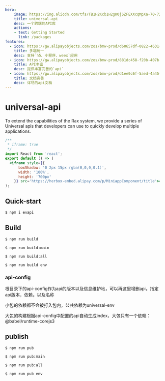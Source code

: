 ```yaml
---
hero:
    image: https://img.alicdn.com/tfs/TB1H2Kcb1H2gK0jSZFEXXcqMpXa-70-72.png
    title: universal-api
    desc: 一个跨端的API库
    actions:
    - text: Getting Started
      link: /packages
features:
  - icon: https://gw.alipayobjects.com/zos/bmw-prod/d60657df-0822-4631-9d7c-e7a869c2f21c/k79dmz3q_w126_h126.png
    title: 多端统一
    desc: 支持`h5、小程序、weex`应用
  - icon: https://gw.alipayobjects.com/zos/bmw-prod/881dc458-f20b-407b-947a-95104b5ec82b/k79dm8ih_w144_h144.png
    title: API丰富
    desc: 提供丰富完善的`api`
  - icon: https://gw.alipayobjects.com/zos/bmw-prod/d1ee0c6f-5aed-4a45-a507-339a4bfe076c/k7bjsocq_w144_h144.png
    title: 文档完善
    desc: 详尽的api文档 
---
```


# universal-api

To extend the capabilities of the Rax system, we provide a series of Universal apis that developers can use to quickly develop multiple applications.

```jsx | inline
/**
 * iframe: true
 */
import React from 'react';
export default () => (
  <iframe style={{
      boxShadow: '0 2px 15px rgba(0,0,0,0.1)',
      width: '100%',
      height: '700px'
    }} src='https://herbox-embed.alipay.com/p/MiniappComponent/title'></iframe>
);
```

## Quick-start
```bash
$ npm i evapi
```

## Build
```全部构建
$ npm run build
```

```构建大包
$ npm run build:main
```

```构建全部小包
$ npm run build:all
```

```构建单个指定小包
$ npm run build env
```

### api-config
根目录下的api-config作为api的版本以及信息维护地，可以再这里增删api，指定api版本，依赖，以及名称

小包的依赖都不会被打入包内，公共依赖为universal-env

大包的构建根据api-config中配置的api自动生成index，大包只有一个依赖：@babel/runtime-corejs3


## publish
```全部发布
$ npm run pub
```

```发布大包
$ npm run pub:main
```

```发布全部小包
$ npm run pub:all
```

```发布单个指定小包
$ npm run pub env
```